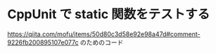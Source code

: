 CppUnit で static 関数をテストする
=======
https://qiita.com/mofu/items/50d80c3d58e92e98a47d#comment-9226fb200895107e077c のためのコード
